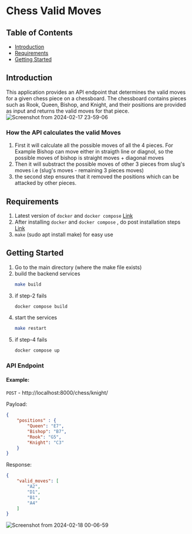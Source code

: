 

# Chess Valid Moves

## Table of Contents

- [Introduction](#introduction)
- [Requirements](#requirements)
- [Getting Started](#gettingstarted)

## Introduction
This application provides an API endpoint that determines the valid moves for a given chess piece on a chessboard. The
chessboard contains pieces such as Rook, Queen, Bishop, and Knight, and their positions are provided as input and returns the valid moves for that piece.
![Screenshot from 2024-02-17 23-59-06](https://github.com/Gangadhar454/chess_board/assets/36883246/0e5e3a59-10be-4597-8541-7bf2423c3c31)

### How the API calculates the valid Moves
1. First it will calculate all the possible moves of all the 4 pieces. For Example Bishop can move either in straigth line or diagnol, so the possible moves of bishop is straight moves + diagonal moves
2. Then it will substract the possible moves of other 3 pieces from slug's moves i.e (slug's moves - remaining 3 pieces moves)
3. the second step ensures that it removed the positions which can be attacked by other pieces.


## Requirements
1. Latest version of `docker` and `docker compose` [Link](https://docs.docker.com/engine/install/ubuntu/)
2. After installing `docker` and `docker compose` , do post installation steps [Link](https://docs.docker.com/engine/install/ubuntu/)
3. `make` (sudo apt install make) for easy use

## Getting Started
1. Go to the main directory (where the make file exists)
2. build the backend services
   ```bash
   make build
3. if step-2 fails
   ```bash
   docker compose build
4. start the services
   ```bash
   make restart
5. if step-4 fails
   ```bash
   docker compose up

 ### API Endpoint
 #### Example:
 
  `POST` - http://localhost:8000/chess/knight/
    
  Payload:
  
  ```json
  {
      "positions" : {
          "Queen": "E7",
          "Bishop": "B7",
          "Rook": "G5",
          "Knight": "C3"
      }
  }
  ```
  Response:
  ```json
  {
      "valid_moves": [
          "A2",
          "D1",
          "B1",
          "A4"
      ]
  }
  ```
  ![Screenshot from 2024-02-18 00-06-59](https://github.com/Gangadhar454/chess_board/assets/36883246/b3496179-593e-4d28-b923-3c80fa5485f0)

  
